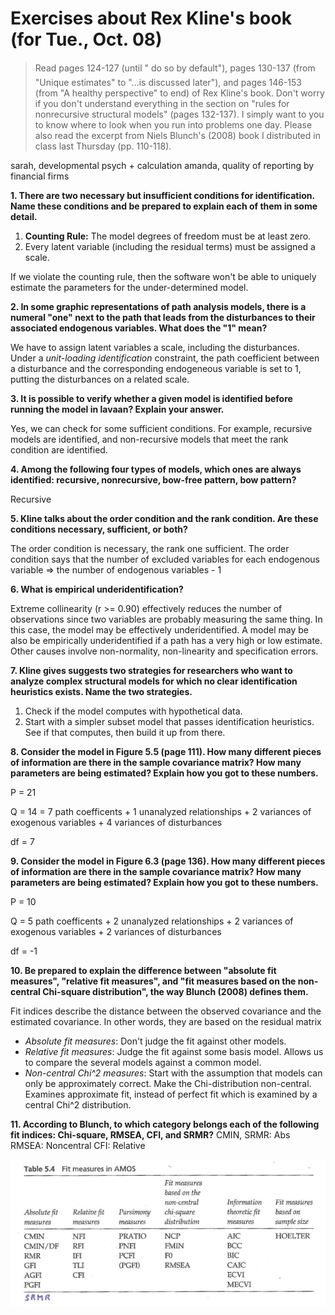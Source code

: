 Exercises about Rex Kline's book (for Tue., Oct. 08)
===============================================================================

> Read pages 124-127 (until " do so by default"), pages 130-137 (from "Unique estimates" to "...is discussed later"), and pages 146-153 (from "A healthy perspective" to end) of Rex Kline's book. Don't worry if you don't understand everything in the section on "rules for nonrecursive structural models" (pages 132-137). I simply want to you to know where to look when you run into problems one day. Please also read the excerpt from Niels Blunch's (2008) book I distributed in class last Thursday (pp. 110-118).

sarah, developmental psych + calculation
amanda, quality of reporting by financial firms

**1. There are two necessary but insufficient conditions for identification. Name these conditions and be prepared to explain each of them in some detail.**

1. **Counting Rule:** The model degrees of freedom must be at least zero.
2. Every latent variable (including the residual terms) must be assigned a scale.

If we violate the counting rule, then the software won't be able to uniquely estimate the parameters for the under-determined model. 

**2. In some graphic representations of path analysis models, there is a numeral "one" next to the path that leads from the disturbances to their associated endogenous variables. What does the "1" mean?**

We have to assign latent variables a scale, including the disturbances. Under a *unit-loading identification* constraint, the path coefficient between a disturbance and the corresponding endogeneous variable is set to 1, putting the disturbances on a related scale.

**3. It is possible to verify whether a given model is identified before running the model in lavaan? Explain your answer.**

Yes, we can check for some sufficient conditions. For example, recursive models are identified, and non-recursive models that meet the rank condition are identified.

**4. Among the following four types of models, which ones are always identified: recursive, nonrecursive, bow-free pattern, bow pattern?** 

Recursive

**5. Kline talks about the order condition and the rank condition. Are these conditions necessary, sufficient, or both?**

The order condition is necessary, the rank one sufficient. The order condition says that the number of excluded variables for each endogenous variable => the number of endogenous variables - 1

**6. What is empirical underidentification?** 

Extreme collinearity (r >= 0.90) effectively reduces the number of observations since two variables are probably measuring the same thing. In this case, the model may be effectively underidentified. A model may be also be empirically underidentified if a path has a very high or low estimate. Other causes involve non-normality, non-linearity and specification errors.

**7. Kline gives suggests two strategies for researchers who want to analyze complex structural models for which no clear identification heuristics exists. Name the two strategies.**

1. Check if the model computes with hypothetical data.
2. Start with a simpler subset model that passes identification heuristics. See if that computes, then build it up from there.

**8. Consider the model in Figure 5.5 (page 111). How many different pieces of information are there in the sample covariance matrix? How many parameters are being estimated? Explain how you got to these numbers.**

P = 21

Q = 14 = 7 path coefficents + 1 unanalyzed relationships + 2 variances of exogenous variables + 4 variances of disturbances

df = 7

**9. Consider the model in Figure 6.3 (page 136). How many different pieces of information are there in the sample covariance matrix? How many parameters are being estimated? Explain how you got to these numbers.**

P = 10

Q = 5 path coefficents + 2 unanalyzed relationships + 2 variances of exogenous variables + 2 variances of disturbances

df = -1

**10. Be prepared to explain the difference between "absolute fit measures", "relative fit measures", and "fit measures based on the non-central Chi-square distribution", the way Blunch (2008) defines them.**

Fit indices describe the distance between the observed covariance and the estimated covariance. In other words, they are based on the residual matrix

* _Absolute fit measures_: Don't judge the fit against other models.
* _Relative fit measures_: Judge the fit against some basis model. Allows us to compare the several models against a common model.
* _Non-central Chi^2 measures_: Start with the assumption that models can only be approximately correct. Make the Chi-distribution non-central. Examines approximate fit, instead of perfect fit which is examined by a central Chi^2 distribution.

**11. According to Blunch, to which category belongs each of the following fit indices: Chi-square, RMSEA, CFI, and SRMR?**
CMIN, SRMR: Abs
RMSEA: Noncentral
CFI: Relative

![Blunch table](figure/fit_measures.jpg)

